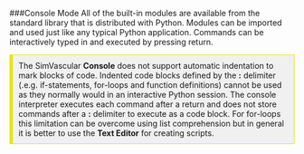 
###Console Mode 
All of the built-in modules are available from the standard library that is distributed with Python. Modules can be imported and used just like any typical Python
application. Commands can be interactively typed in and executed by pressing return.

<div style="background-color: #F0F0F0; padding: 10px; border: 1px solid #e6e600; border-left: 6px solid #e6e600">
The SimVascular <b>Console</b> does not support automatic indentation to mark blocks of code. Indented code blocks defined by the <b>:</b> delimiter
(.e.g. if-statements, for-loops and function definitions) cannot be used as they normally would in an interactive Python session. The console interpreter
executes each command after a return and does not store commands after a <b>:</b> delimiter to execute as a code block. For for-loops this limitation can be
overcome using list comprehension but in general it is better to use the <b>Text Editor</b> for creating scripts.
</div>

